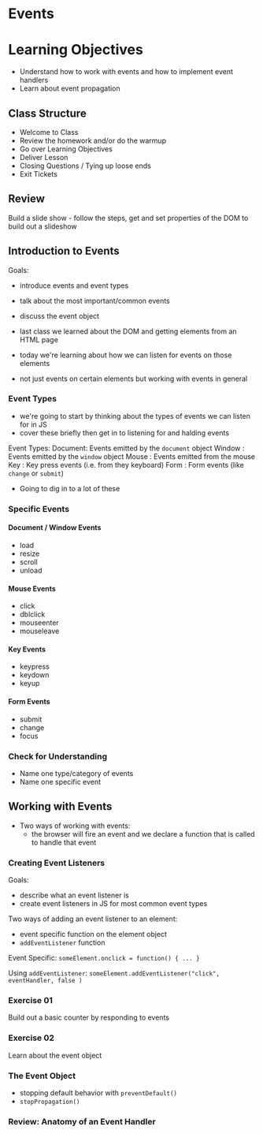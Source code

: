 # Events

# Learning Objectives
- Understand how to work with events and how to implement event handlers
- Learn about event propagation

## Class Structure
- Welcome to Class
- Review the homework and/or do the warmup
- Go over Learning Objectives
- Deliver Lesson
- Closing Questions / Tying up loose ends
- Exit Tickets

## Review
Build a slide show - follow the steps, get and set properties of the DOM to build out a slideshow

## Introduction to Events
Goals:
  - introduce events and event types
  - talk about the most important/common events
  - discuss the event object

- last class we learned about the DOM and getting elements from an HTML page
- today we're learning about how we can listen for events on those elements
- not just events on certain elements but working with events in general

### Event Types
- we're going to start by thinking about the types of events we can listen for in JS
- cover these briefly then get in to listening for and halding events

Event Types:
Document: Events emitted by the `document` object
Window  : Events emitted by the `window` object
Mouse   : Events emitted from the mouse
Key     : Key press events (i.e. from they keyboard)
Form    : Form events (like `change` or `submit`)

- Going to dig in to a lot of these

### Specific Events

#### Document / Window Events
- load
- resize
- scroll
- unload

#### Mouse Events
- click
- dblclick
- mouseenter
- mouseleave

#### Key Events
- keypress
- keydown
- keyup

#### Form Events
- submit
- change
- focus

### Check for Understanding
- Name one type/category of events
- Name one specific event

## Working with Events
- Two ways of working with events:
  - the browser will fire an event and we declare a function that
  is called to handle that event

### Creating Event Listeners
Goals:
  - describe what an event listener is
  - create event listeners in JS for most common event types

Two ways of adding an event listener to an element:
- event specific function on the element object
- `addEventListener` function

Event Specific:
`someElement.onclick = function() { ... }`

Using `addEventListener`:
`someElement.addEventListener("click", eventHandler, false )`

### Exercise 01
Build out a basic counter by responding to events

### Exercise 02
Learn about the event object

### The Event Object
- stopping default behavior with `preventDefault()`
- `stopPropagation()`

### Review: Anatomy of an Event Handler
